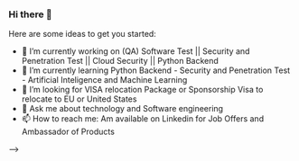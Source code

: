 ### Hi there 👋


Here are some ideas to get you started:

- 🔭 I’m currently working on (QA) Software Test || Security and Penetration Test || Cloud Security || Python Backend
- 🌱 I’m currently learning Python Backend - Security and Penetration Test - Artificial Inteligence and Machine Learning
- 🤔 I’m looking for VISA relocation Package or Sponsorship Visa to relocate to EU or United States
- 💬 Ask me about technology and Software engineering
- 📫 How to reach me: Am available on Linkedin for Job Offers and Ambassador of Products


-->
